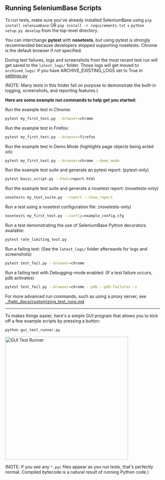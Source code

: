 ## Running SeleniumBase Scripts

To run tests, make sure you've already installed SeleniumBase using ``pip install seleniumbase`` OR ``pip install -r requirements.txt`` + ``python setup.py develop`` from the top-level directory.

You can interchange **pytest** with **nosetests**, but using pytest is strongly recommended because developers stopped supporting nosetests. Chrome is the default browser if not specified.

During test failures, logs and screenshots from the most recent test run will get saved to the ``latest_logs/`` folder. Those logs will get moved to ``archived_logs/`` if you have ARCHIVE_EXISTING_LOGS set to True in [settings.py](https://github.com/seleniumbase/SeleniumBase/blob/master/seleniumbase/config/settings.py)

(NOTE: Many tests in this folder fail on purpose to demonstrate the built-in logging, screenshots, and reporting features.)

**Here are some example run commands to help get you started:**

Run the example test in Chrome:
```bash
pytest my_first_test.py --browser=chrome
```

Run the example test in Firefox:
```bash
pytest my_first_test.py --browser=firefox
```

Run the example test in Demo Mode (highlights page objects being acted on):
```bash
pytest my_first_test.py --browser=chrome --demo_mode
```

Run the example test suite and generate an pytest report: (pytest-only)
```bash
pytest basic_script.py --html=report.html
```

Run the example test suite and generate a nosetest report: (nosetests-only)
```bash
nosetests my_test_suite.py --report --show_report
```

Run a test using a nosetest configuration file: (nosetests-only)
```bash
nosetests my_first_test.py --config=example_config.cfg
```

Run a test demonstrating the use of SeleniumBase Python decorators available:
```bash
pytest rate_limiting_test.py
```

Run a failing test: (See the ``latest_logs/`` folder afterwards for logs and screenshots)
```bash
pytest test_fail.py --browser=chrome
```

Run a failing test with Debugging-mode enabled: (If a test failure occurs, pdb activates)
```bash
pytest test_fail.py --browser=chrome --pdb --pdb-failures -s
```

For more advanced run commands, such as using a proxy server,  see [../help_docs/customizing_test_runs.md](https://github.com/seleniumbase/SeleniumBase/blob/master/help_docs/customizing_test_runs.md)

--------

To makes things easier, here's a simple GUI program that allows you to kick off a few example scripts by pressing a button:

```bash
python gui_test_runner.py
```

<img src="https://cdn2.hubspot.net/hubfs/100006/images/The_GUI_Runner.png" title="GUI Test Runner" height="400">

(NOTE: If you see any ``*.pyc`` files appear as you run tests, that's perfectly normal. Compiled bytecode is a natural result of running Python code.)
